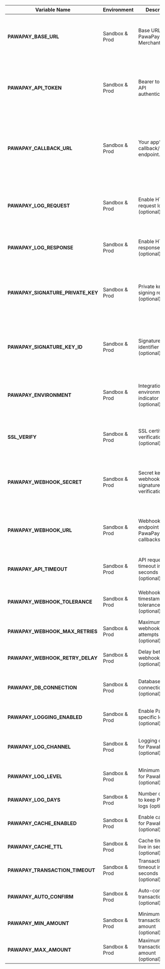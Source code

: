 | Variable Name                     | Environment    | Description                                   | Usage Notes                                                                                                                                                                                                                                                                                                                                      |
| --------------------------------- | -------------- | --------------------------------------------- | ------------------------------------------------------------------------------------------------------------------------------------------------------------------------------------------------------------------------------------------------------------------------------------------------------------------------------------------------ |
| **PAWAPAY_BASE_URL**              | Sandbox & Prod | Base URL for the PawaPay Merchant API.        | String URL. In sandbox use `https://api.sandbox.pawapay.io`, in production use `https://api.pawapay.io`. Include the API version and endpoints after this base URL. This must match the environment (sandbox vs production).                                                                                                                     |
| **PAWAPAY_API_TOKEN**             | Sandbox & Prod | Bearer token for API authentication.          | String token (JWT or opaque string). Generate this in the PawaPay Dashboard under System Configuration → API Tokens. Use the sandbox-account token for sandbox, and a separate production-account token for live. Required in the `Authorization: Bearer <token>` header for all API calls. Store securely (e.g. environment var).               |
| **PAWAPAY_CALLBACK_URL**          | Sandbox & Prod | Your app's callback/webhook endpoint.         | String URL. Your HTTPS endpoint that will receive asynchronous payment status POSTs from PawaPay. Configure this URL in the PawaPay Dashboard (System Configuration → Callback URLs) for each environment. Must be reachable by PawaPay's servers. The value is typically your app's callback path, e.g. `https://yourapp.com/pawapay/callback`. |
| **PAWAPAY_LOG_REQUEST**           | Sandbox & Prod | Enable HTTP request logging (optional).       | Boolean (`true`/`false`). If `true`, the SDK or client will log outgoing API requests to PawaPay (for debugging). Not required for normal operation; typically used during development. Usually set `true` in debug/sandbox, `false` in production. (For example, some clients set logging based on environment.)                                |
| **PAWAPAY_LOG_RESPONSE**          | Sandbox & Prod | Enable HTTP response logging (optional).      | Boolean. If `true`, logs incoming API responses from PawaPay (for debugging). Like `PAWAPAY_LOG_REQUEST`, typically `false` in production. Used only for troubleshooting.                                                                                                                                                                        |
| **PAWAPAY_SIGNATURE_PRIVATE_KEY** | Sandbox & Prod | Private key for signing requests (optional).  | String (PEM). PEM-encoded private key (RSA/ECDSA) used to sign financial requests (deposits, payouts, refunds) if you enable request signing. Optional; only needed if using PawaPay's HTTP Signature feature. Keep this key secret. The corresponding **public key** must be uploaded in the PawaPay Dashboard.                                 |
| **PAWAPAY_SIGNATURE_KEY_ID**      | Sandbox & Prod | Signature key identifier (optional).          | String. Identifier for your key pair (as registered in PawaPay Dashboard). This is the `keyid` included in the `Signature-Input` header when signing requests (e.g. `"CUSTOMER_TEST_KEY"` in the docs). Must match the public key you uploaded. Used only with `PAWAPAY_SIGNATURE_PRIVATE_KEY`.                                                  |
| **PAWAPAY_ENVIRONMENT**           | Sandbox & Prod | Integration environment indicator (optional). | String. Either `"sandbox"` or `"production"`. Some SDKs use this to select the correct base URL and token. Not strictly required by PawaPay, but can be used to switch configs. If omitted, configure base URL and token explicitly per environment.                                                                                             |
| **SSL_VERIFY**                    | Sandbox & Prod | SSL certificate verification flag (optional). | Boolean. If `false`, the client will skip SSL certificate validation (sometimes used for self-signed certs in sandbox). Set `true` in production to enforce valid TLS. Not required by PawaPay, but commonly exposed in client libs.                                                                                                             |
| **PAWAPAY_WEBHOOK_SECRET**        | Sandbox & Prod | Secret key for webhook signature verification. | String. Secret key used to verify webhook signatures from PawaPay. This should match the secret configured in your PawaPay Dashboard. Used for HMAC-SHA256 signature verification of incoming webhook payloads. Keep this secret secure.                                                                                                      |
| **PAWAPAY_WEBHOOK_URL**           | Sandbox & Prod | Webhook endpoint URL for PawaPay callbacks.   | String URL. Your application's webhook endpoint that PawaPay will POST payment status updates to. This URL must be publicly accessible and configured in the PawaPay Dashboard. Typically points to your callback handler endpoint.                                                                                                      |
| **PAWAPAY_API_TIMEOUT**           | Sandbox & Prod | API request timeout in seconds (optional).    | Integer. Number of seconds to wait for API responses before timing out. Default is 30 seconds. Increase for slower network connections or large payloads.                                                                                                                                                                                     |
| **PAWAPAY_WEBHOOK_TOLERANCE**     | Sandbox & Prod | Webhook timestamp tolerance (optional).       | Integer. Number of seconds to allow for webhook timestamp variance (default: 300). Used to prevent replay attacks while accounting for clock drift between servers.                                                                                                                                                                           |
| **PAWAPAY_WEBHOOK_MAX_RETRIES**   | Sandbox & Prod | Maximum webhook retry attempts (optional).    | Integer. Maximum number of times to retry failed webhook deliveries (default: 3). PawaPay will automatically retry failed webhooks up to this limit.                                                                                                                                                                                          |
| **PAWAPAY_WEBHOOK_RETRY_DELAY**   | Sandbox & Prod | Delay between webhook retries (optional).     | Integer. Number of seconds to wait between webhook retry attempts (default: 60). Controls the backoff timing for failed webhook deliveries.                                                                                                                                                                                                    |
| **PAWAPAY_DB_CONNECTION**         | Sandbox & Prod | Database connection name (optional).          | String. Name of the database connection to use for PawaPay transaction logging. Defaults to 'default'. Useful when using multiple database connections.                                                                                                                                                                                      |
| **PAWAPAY_LOGGING_ENABLED**       | Sandbox & Prod | Enable PawaPay-specific logging (optional).   | Boolean. Whether to enable detailed logging for PawaPay operations. Set to `true` for debugging, `false` for production to reduce log volume.                                                                                                                                                                                                 |
| **PAWAPAY_LOG_CHANNEL**           | Sandbox & Prod | Logging channel for PawaPay logs (optional).  | String. Log channel to use for PawaPay-specific logs (default: 'daily'). Can be 'single', 'daily', 'slack', etc. depending on your logging configuration.                                                                                                                                                                                  |
| **PAWAPAY_LOG_LEVEL**             | Sandbox & Prod | Minimum log level for PawaPay logs (optional).| String. Minimum log level for PawaPay operations (default: 'error'). Options: 'debug', 'info', 'notice', 'warning', 'error', 'critical', 'alert', 'emergency'.                                                                                                                                                                          |
| **PAWAPAY_LOG_DAYS**              | Sandbox & Prod | Number of days to keep PawaPay logs (optional).| Integer. Number of days to retain PawaPay log files (default: 7). Older logs will be automatically cleaned up.                                                                                                                                                                                                                          |
| **PAWAPAY_CACHE_ENABLED**         | Sandbox & Prod | Enable caching for PawaPay data (optional).   | Boolean. Whether to cache PawaPay API responses like MNO lists (default: true). Improves performance by reducing API calls.                                                                                                                                                                                                                |
| **PAWAPAY_CACHE_TTL**             | Sandbox & Prod | Cache time-to-live in seconds (optional).     | Integer. How long to cache PawaPay data before refreshing (default: 3600). Set to 0 to disable caching.                                                                                                                                                                                                                               |
| **PAWAPAY_TRANSACTION_TIMEOUT**   | Sandbox & Prod | Transaction timeout in seconds (optional).    | Integer. Maximum time to wait for transaction completion (default: 60). Used for long-running transactions or slow networks.                                                                                                                                                                                                              |
| **PAWAPAY_AUTO_CONFIRM**          | Sandbox & Prod | Auto-confirm transactions (optional).         | Boolean. Whether to automatically confirm transactions when possible (default: true). Some transaction types may require manual confirmation.                                                                                                                                                                                                 |
| **PAWAPAY_MIN_AMOUNT**            | Sandbox & Prod | Minimum transaction amount (optional).        | Float. Minimum allowed transaction amount in the configured currency (default: 1). Transactions below this amount will be rejected.                                                                                                                                                                                                       |
| **PAWAPAY_MAX_AMOUNT**            | Sandbox & Prod | Maximum transaction amount (optional).        | Float. Maximum allowed transaction amount in the configured currency (default: 50000). Transactions above this amount will be rejected.                                                                                                                                                                                                    |
